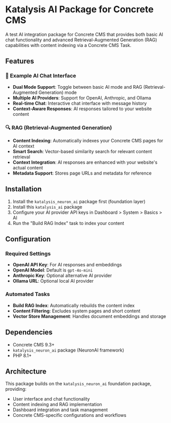 # Katalysis AI Package for Concrete CMS

A test AI integration package for Concrete CMS that provides both basic AI chat functionality and advanced Retrieval-Augmented Generation (RAG) capabilities with content indexing via a Concrete CMS Task.

## Features

### 🤖 Example AI Chat Interface
- **Dual Mode Support**: Toggle between basic AI mode and RAG (Retrieval-Augmented Generation) mode
- **Multiple AI Providers**: Support for OpenAI, Anthropic, and Ollama
- **Real-time Chat**: Interactive chat interface with message history
- **Context-Aware Responses**: AI responses tailored to your website content

### 🔍 RAG (Retrieval-Augmented Generation)
- **Content Indexing**: Automatically indexes your Concrete CMS pages for AI context
- **Smart Search**: Vector-based similarity search for relevant content retrieval
- **Context Integration**: AI responses are enhanced with your website's actual content
- **Metadata Support**: Stores page URLs and metadata for reference


## Installation

1. Install the `katalysis_neuron_ai` package first (foundation layer)
2. Install this `katalysis_ai` package
3. Configure your AI provider API keys in Dashboard > System > Basics > AI
4. Run the "Build RAG Index" task to index your content

## Configuration

### Required Settings
- **OpenAI API Key**: For AI responses and embeddings
- **OpenAI Model**: Default is `gpt-4o-mini`
- **Anthropic Key**: Optional alternative AI provider
- **Ollama URL**: Optional local AI provider

### Automated Tasks
- **Build RAG Index**: Automatically rebuilds the content index
- **Content Filtering**: Excludes system pages and short content
- **Vector Store Management**: Handles document embeddings and storage



## Dependencies

- Concrete CMS 9.3+
- `katalysis_neuron_ai` package (NeuronAI framework)
- PHP 8.1+

## Architecture

This package builds on the `katalysis_neuron_ai` foundation package, providing:
- User interface and chat functionality
- Content indexing and RAG implementation
- Dashboard integration and task management
- Concrete CMS-specific configurations and workflows
